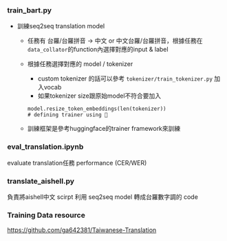 
### train_bart.py 
* 訓練seq2seq translation model 
    * 任務有 台羅/台羅拼音 -> 中文 or 中文台羅/台羅拼音，根據任務在  ```data_collator```的function內選擇對應的input & label
    * 根據任務選擇對應的 model / tokenizer
        * custom tokenizer 的話可以參考 ```tokenizer/train_tokenizer.py``` 加入vocab
        * 如果tokenizer size跟原始model不符合要加入 
        ```
        model.resize_token_embeddings(len(tokenizer))
        # defining trainer using 🤗
        ````

    * 訓練框架是參考huggingface的trainer framework來訓練
    
    
### eval_translation.ipynb
evaluate translation任務 performance (CER/WER)

### translate_aishell.py
負責將aishell中文 scirpt 利用 seq2seq model 轉成台羅數字調的 code


### Training Data resource
https://github.com/ga642381/Taiwanese-Translation
